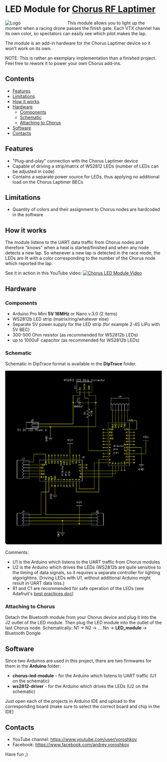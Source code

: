 # LED Module for [Chorus RF Laptimer](https://github.com/voroshkov/Chorus-RF-Laptimer)

<img src="docs/img/logo.png" align="left" alt="Logo" width="200"/>

This module allows you to light up the moment when a racing drone passes the finish gate. Each VTX channel has its own color, so spectators can easily see which pilot makes the lap.

The module is an add-in hardware for the Chorus Laptimer device so it won't work on its own.

NOTE: This is rather an exemplary implementation than a finished project. Feel free to rework it to power your own Chorus add-ins.

## Contents

<!-- MarkdownTOC depth=0 bracket="round" autolink="true" autoanchor="true" -->

- [Features](#features)
- [Limitations](#limitations)
- [How it works](#how-it-works)
- [Hardware](#hardware)
    - [Components](#components)
    - [Schematic](#schematic)
    - [Attaching to Chorus](#attaching-to-chorus)
- [Software](#software)
- [Contacts](#contacts)

<!-- /MarkdownTOC -->

<a name="features"></a>
## Features
- "Plug-and-play" connection with the Chorus Laptimer device
- Capable of driving a strip/matrix of WS2812 LEDs (number of LEDs can be adjusted in code)
- Contains a separate power source for LEDs, thus applying no additional load on the Chorus Laptimer BECs

<a name="limitations"></a>
## Limitations
- Quantity of colors and their assignment to Chorus nodes are hardcoded in the software

<a name="how-it-works"></a>
## How it works
The module listens to the UART data traffic from Chorus nodes and therefore "knows" when a heat is started/finished and when any node detects a new lap. So whenever a new lap is detected in the race mode, the LEDs are lit with a color corresponding to the number of the Chorus node which reported the lap.

See it in action in this YouTube video:
[![Chorus LED Module Video](https://img.youtube.com/vi/R56wP4q2Wds/5.jpg)](https://youtu.be/R56wP4q2Wds)

<a name="hardware"></a>
## Hardware

<a name="components"></a>
### Components
 - Arduino Pro Mini **5V 16MHz** or Nano v.3.0 (2 items)
 - WS2812b LED strip (matrix/ring/whatever else)
 - Separate 5V power supply for the LED strip (for example 2-4S LiPo with 5V BEC)
 - 300-500 Ohm resistor (as recommended for WS2812b LEDs)
 - up to 1000uF capacitor (as recommended for WS2812b LEDs)

<a name="schematic"></a>
### Schematic
Schematic in DipTrace format is available in the **DipTrace** folder.

<img src="docs/img/wiring_led_module.png" alt="Schematic">

Comments:
- U1 is the Arduino which listens to the UART traffic from Chorus modules
- U2 is the Arduino which drives the LEDs (WS2812b are quite sensitive to the timing of data signals, so it requires a separate controller for lighting algorightms. Driving LEDs with U1, without additional Arduino might result in UART data loss.)
- R1 and C1 are recommended for safe operation of the LEDs (see Adafruit's [best practices doc](https://learn.adafruit.com/adafruit-neopixel-uberguide/best-practices))

<a name="attaching-to-chorus"></a>
### Attaching to Chorus
Detach the Bluetooth module from your Chorus device and plug it into the J2 outlet of the LED module. Then plug the LED module into the outlet of the last Chorus node.
Schematically:
N1 -> N2 -> ... Nn -> **LED_module** -> Bluetooth Dongle

<a name="software"></a>
## Software
Since two Arduinos are used in this project, there are two firmwares for them in the **Arduino** folder:
- **chorus-led-module** - for the Arduino which listens to UART traffic (U1 on the schematic)
- **ws2812-driver** - for the Arduino which drives the LEDs (U2 on the schematic)

Just open each of the projects in Arduino IDE and upload to the corresponding board (make sure to select the correct board and chip in the IDE)

<a name="contacts"></a>
## Contacts
- YouTube channel: https://www.youtube.com/user/voroshkov
- Facebook: https://www.facebook.com/andrey.voroshkov

Have fun ;)
